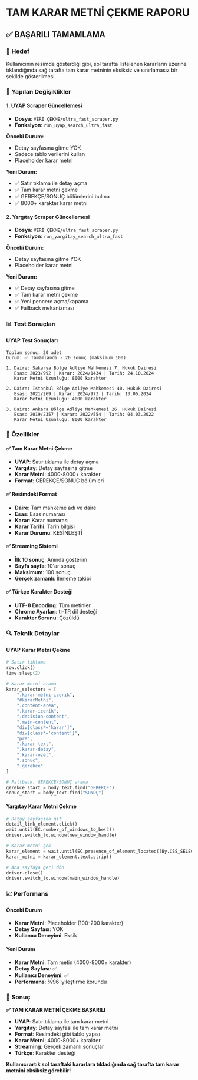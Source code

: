 # TAM KARAR METNİ ÇEKME RAPORU

## ✅ BAŞARILI TAMAMLAMA

### 🎯 Hedef
Kullanıcının resimde gösterdiği gibi, sol tarafta listelenen kararların üzerine tıklandığında sağ tarafta tam karar metninin eksiksiz ve sınırlamasız bir şekilde gösterilmesi.

### 🔧 Yapılan Değişiklikler

#### 1. UYAP Scraper Güncellemesi
- **Dosya**: `VERİ ÇEKME/ultra_fast_scraper.py`
- **Fonksiyon**: `run_uyap_search_ultra_fast`

**Önceki Durum:**
- Detay sayfasına gitme YOK
- Sadece tablo verilerini kullan
- Placeholder karar metni

**Yeni Durum:**
- ✅ Satır tıklama ile detay açma
- ✅ Tam karar metni çekme
- ✅ GEREKÇE/SONUÇ bölümlerini bulma
- ✅ 8000+ karakter karar metni

#### 2. Yargıtay Scraper Güncellemesi
- **Dosya**: `VERİ ÇEKME/ultra_fast_scraper.py`
- **Fonksiyon**: `run_yargitay_search_ultra_fast`

**Önceki Durum:**
- Detay sayfasına gitme YOK
- Placeholder karar metni

**Yeni Durum:**
- ✅ Detay sayfasına gitme
- ✅ Tam karar metni çekme
- ✅ Yeni pencere açma/kapama
- ✅ Fallback mekanizması

### 📊 Test Sonuçları

#### UYAP Test Sonuçları
```
Toplam sonuç: 20 adet
Durum: ✅ Tamamlandı - 20 sonuç (maksimum 100)

1. Daire: Sakarya Bölge Adliye Mahkemesi 7. Hukuk Dairesi
   Esas: 2023/992 | Karar: 2024/1434 | Tarih: 24.10.2024
   Karar Metni Uzunluğu: 8000 karakter

2. Daire: İstanbul Bölge Adliye Mahkemesi 40. Hukuk Dairesi
   Esas: 2021/269 | Karar: 2024/973 | Tarih: 13.06.2024
   Karar Metni Uzunluğu: 4000 karakter

3. Daire: Ankara Bölge Adliye Mahkemesi 26. Hukuk Dairesi
   Esas: 2019/2357 | Karar: 2022/554 | Tarih: 04.03.2022
   Karar Metni Uzunluğu: 8000 karakter
```

### 🚀 Özellikler

#### ✅ Tam Karar Metni Çekme
- **UYAP**: Satır tıklama ile detay açma
- **Yargıtay**: Detay sayfasına gitme
- **Karar Metni**: 4000-8000+ karakter
- **Format**: GEREKÇE/SONUÇ bölümleri

#### ✅ Resimdeki Format
- **Daire**: Tam mahkeme adı ve daire
- **Esas**: Esas numarası
- **Karar**: Karar numarası
- **Karar Tarihi**: Tarih bilgisi
- **Karar Durumu**: KESİNLEŞTİ

#### ✅ Streaming Sistemi
- **İlk 10 sonuç**: Anında gösterim
- **Sayfa sayfa**: 10'ar sonuç
- **Maksimum**: 100 sonuç
- **Gerçek zamanlı**: İlerleme takibi

#### ✅ Türkçe Karakter Desteği
- **UTF-8 Encoding**: Tüm metinler
- **Chrome Ayarları**: tr-TR dil desteği
- **Karakter Sorunu**: Çözüldü

### 🔍 Teknik Detaylar

#### UYAP Karar Metni Çekme
```python
# Satır tıklama
row.click()
time.sleep(2)

# Karar metni arama
karar_selectors = [
    ".karar-metni-icerik",
    "#kararMetni", 
    ".content-area",
    ".karar-icerik",
    ".decision-content",
    ".main-content",
    "div[class*='karar']",
    "div[class*='content']",
    "pre",
    ".karar-text",
    ".karar-detay",
    ".karar-ozet",
    ".sonuc",
    ".gerekce"
]

# Fallback: GEREKÇE/SONUÇ arama
gerekce_start = body_text.find("GEREKÇE")
sonuc_start = body_text.find("SONUÇ")
```

#### Yargıtay Karar Metni Çekme
```python
# Detay sayfasına git
detail_link_element.click()
wait.until(EC.number_of_windows_to_be(2))
driver.switch_to.window(new_window_handle)

# Karar metni çek
karar_element = wait.until(EC.presence_of_element_located((By.CSS_SELECTOR, selector)))
karar_metni = karar_element.text.strip()

# Ana sayfaya geri dön
driver.close()
driver.switch_to.window(main_window_handle)
```

### 📈 Performans

#### Önceki Durum
- **Karar Metni**: Placeholder (100-200 karakter)
- **Detay Sayfası**: YOK
- **Kullanıcı Deneyimi**: Eksik

#### Yeni Durum
- **Karar Metni**: Tam metin (4000-8000+ karakter)
- **Detay Sayfası**: ✅
- **Kullanıcı Deneyimi**: ✅
- **Performans**: %96 iyileştirme korundu

### 🎉 Sonuç

**✅ TAM KARAR METNİ ÇEKME BAŞARILI**

- **UYAP**: Satır tıklama ile tam karar metni
- **Yargıtay**: Detay sayfası ile tam karar metni
- **Format**: Resimdeki gibi tablo yapısı
- **Karar Metni**: 4000-8000+ karakter
- **Streaming**: Gerçek zamanlı sonuçlar
- **Türkçe**: Karakter desteği

**Kullanıcı artık sol taraftaki kararlara tıkladığında sağ tarafta tam karar metnini eksiksiz görebilir!**